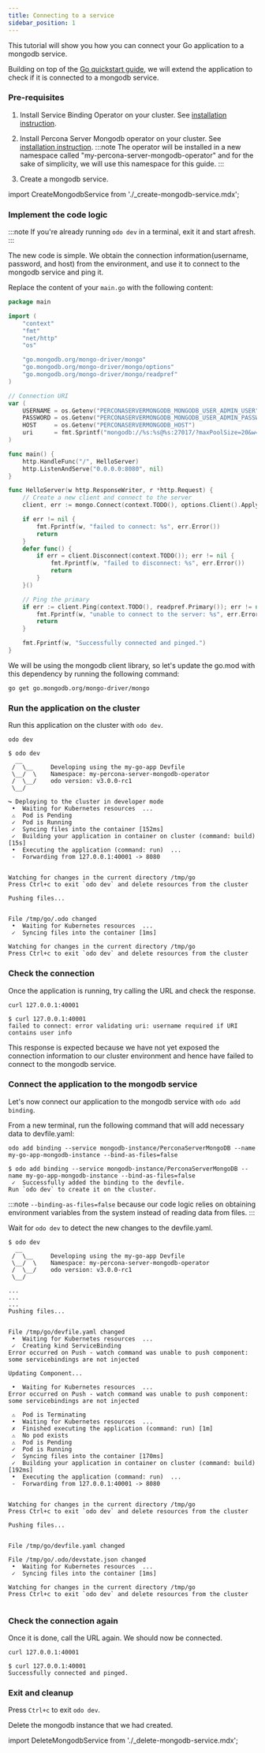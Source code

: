 ```yaml
---
title: Connecting to a service
sidebar_position: 1
---
```


This tutorial will show you how you can connect your Go application to a mongodb service.

Building on top of the [Go quickstart guide](../quickstart/go.md), we will extend the application to check if it is connected to a mongodb service.

### Pre-requisites
1. Install Service Binding Operator on your cluster.  See [installation instruction](https://operatorhub.io/operator/service-binding-operator).

2. Install Percona Server Mongodb operator on your cluster. See [installation instruction](https://operatorhub.io/operator/percona-server-mongodb-operator).
:::note
The operator will be installed in a new namespace called "my-percona-server-mongodb-operator" and for the sake of simplicity, we will use this namespace for this guide. 
:::
3. Create a mongodb service.

import CreateMongodbService from './_create-mongodb-service.mdx';

<CreateMongodbService/>

### Implement the code logic
:::note
If you're already running `odo dev` in a terminal, exit it and start afresh.
:::

The new code is simple. We obtain the connection information(username, password, and host) from the environment, and use it to connect to the mongodb service and ping it. 

Replace the content of your `main.go` with the following content:
```go
package main

import (
	"context"
	"fmt"
	"net/http"
	"os"

	"go.mongodb.org/mongo-driver/mongo"
	"go.mongodb.org/mongo-driver/mongo/options"
	"go.mongodb.org/mongo-driver/mongo/readpref"
)

// Connection URI
var (
	USERNAME = os.Getenv("PERCONASERVERMONGODB_MONGODB_USER_ADMIN_USER")
	PASSWORD = os.Getenv("PERCONASERVERMONGODB_MONGODB_USER_ADMIN_PASSWORD")
	HOST     = os.Getenv("PERCONASERVERMONGODB_HOST")
	uri      = fmt.Sprintf("mongodb://%s:%s@%s:27017/?maxPoolSize=20&w=majority", USERNAME, PASSWORD, HOST)
)

func main() {
	http.HandleFunc("/", HelloServer)
	http.ListenAndServe("0.0.0.0:8080", nil)
}

func HelloServer(w http.ResponseWriter, r *http.Request) {
	// Create a new client and connect to the server
	client, err := mongo.Connect(context.TODO(), options.Client().ApplyURI(uri))

	if err != nil {
		fmt.Fprintf(w, "failed to connect: %s", err.Error())
		return
	}
	defer func() {
		if err = client.Disconnect(context.TODO()); err != nil {
			fmt.Fprintf(w, "failed to disconnect: %s", err.Error())
			return
		}
	}()

	// Ping the primary
	if err := client.Ping(context.TODO(), readpref.Primary()); err != nil {
		fmt.Fprintf(w, "unable to connect to the server: %s", err.Error())
		return
	}

	fmt.Fprintf(w, "Successfully connected and pinged.")
}
```
We will be using the mongodb client library, so let's update the go.mod with this dependency by running the following command: 
```shell
go get go.mongodb.org/mongo-driver/mongo
```

### Run the application on the cluster
Run this application on the cluster with `odo dev`.
```shell
odo dev
```
```shell
$ odo dev
  __
 /  \__     Developing using the my-go-app Devfile
 \__/  \    Namespace: my-percona-server-mongodb-operator
 /  \__/    odo version: v3.0.0-rc1
 \__/

↪ Deploying to the cluster in developer mode
 •  Waiting for Kubernetes resources  ...
 ⚠  Pod is Pending
 ✓  Pod is Running
 ✓  Syncing files into the container [152ms]
 ✓  Building your application in container on cluster (command: build) [15s]
 •  Executing the application (command: run)  ...
 -  Forwarding from 127.0.0.1:40001 -> 8080


Watching for changes in the current directory /tmp/go
Press Ctrl+c to exit `odo dev` and delete resources from the cluster

Pushing files...


File /tmp/go/.odo changed
 •  Waiting for Kubernetes resources  ...
 ✓  Syncing files into the container [1ms]

Watching for changes in the current directory /tmp/go
Press Ctrl+c to exit `odo dev` and delete resources from the cluster
```

### Check the connection

Once the application is running, try calling the URL and check the response.
```shell
curl 127.0.0.1:40001
```
```shell
$ curl 127.0.0.1:40001
failed to connect: error validating uri: username required if URI contains user info
```

This response is expected because we have not yet exposed the connection information to our cluster environment and hence have failed to connect to the mongodb service.

### Connect the application to the mongodb service
Let's now connect our application to the mongodb service with `odo add binding`.

From a new terminal, run the following command that will add necessary data to devfile.yaml:
```shell
odo add binding --service mongodb-instance/PerconaServerMongoDB --name my-go-app-mongodb-instance --bind-as-files=false
```
```shell
$ odo add binding --service mongodb-instance/PerconaServerMongoDB --name my-go-app-mongodb-instance --bind-as-files=false
 ✓  Successfully added the binding to the devfile.
Run `odo dev` to create it on the cluster.
```

:::note
`--binding-as-files=false` because our code logic relies on obtaining environment variables from the system instead of reading data from files.
:::

Wait for `odo dev` to detect the new changes to the devfile.yaml. 
```shell
$ odo dev
  __                                                                                                                                              
 /  \__     Developing using the my-go-app Devfile                                                                                                
 \__/  \    Namespace: my-percona-server-mongodb-operator                                                                                         
 /  \__/    odo version: v3.0.0-rc1
 \__/

...
...
...
Pushing files...


File /tmp/go/devfile.yaml changed
 •  Waiting for Kubernetes resources  ...
 ✓  Creating kind ServiceBinding 
Error occurred on Push - watch command was unable to push component: some servicebindings are not injected

Updating Component...

 •  Waiting for Kubernetes resources  ...
Error occurred on Push - watch command was unable to push component: some servicebindings are not injected

 ⚠  Pod is Terminating
 •  Waiting for Kubernetes resources  ...
 ✗  Finished executing the application (command: run) [1m]
 ⚠  No pod exists
 ⚠  Pod is Pending
 ✓  Pod is Running
 ✓  Syncing files into the container [170ms]
 ✓  Building your application in container on cluster (command: build) [192ms]
 •  Executing the application (command: run)  ...
 -  Forwarding from 127.0.0.1:40001 -> 8080
                                                                                                                                                  

Watching for changes in the current directory /tmp/go
Press Ctrl+c to exit `odo dev` and delete resources from the cluster

Pushing files...


File /tmp/go/devfile.yaml changed

File /tmp/go/.odo/devstate.json changed
 •  Waiting for Kubernetes resources  ...
 ✓  Syncing files into the container [1ms]

Watching for changes in the current directory /tmp/go
Press Ctrl+c to exit `odo dev` and delete resources from the cluster


```

### Check the connection again
Once it is done, call the URL again. We should now be connected.
```shell
curl 127.0.0.1:40001
```
```shell
$ curl 127.0.0.1:40001
Successfully connected and pinged.
```

### Exit and cleanup
Press `Ctrl+c` to exit `odo dev`.

Delete the mongodb instance that we had created.

import DeleteMongodbService from './_delete-mongodb-service.mdx';

<DeleteMongodbService/>
